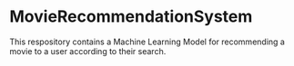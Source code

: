 # MovieRecommendationSystem
This respository contains a Machine Learning Model for recommending a movie to a user according to their search.
